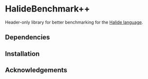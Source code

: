 # HalideBenchmark++
Header-only library for better benchmarking for the [Halide language](https://github.com/halide/Halide).

## Dependencies

## Installation

## Acknowledgements
